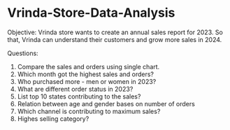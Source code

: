 # Vrinda-Store-Data-Analysis

Objective: 
Vrinda store wants to create an annual sales report for 2023. So that, Vrinda can understand their customers and grow more sales in 2024.

Questions: 

1. Compare the sales and orders using single chart.
2. Which month got the highest sales and orders?
3. Who purchased more - men or women in 2023?
4. What are different order status in 2023?
5. List top 10 states contributing to the sales?
6. Relation between age and gender bases on number of orders
7. Which channel is contributing to maximum sales?
8. Highes selling category?
